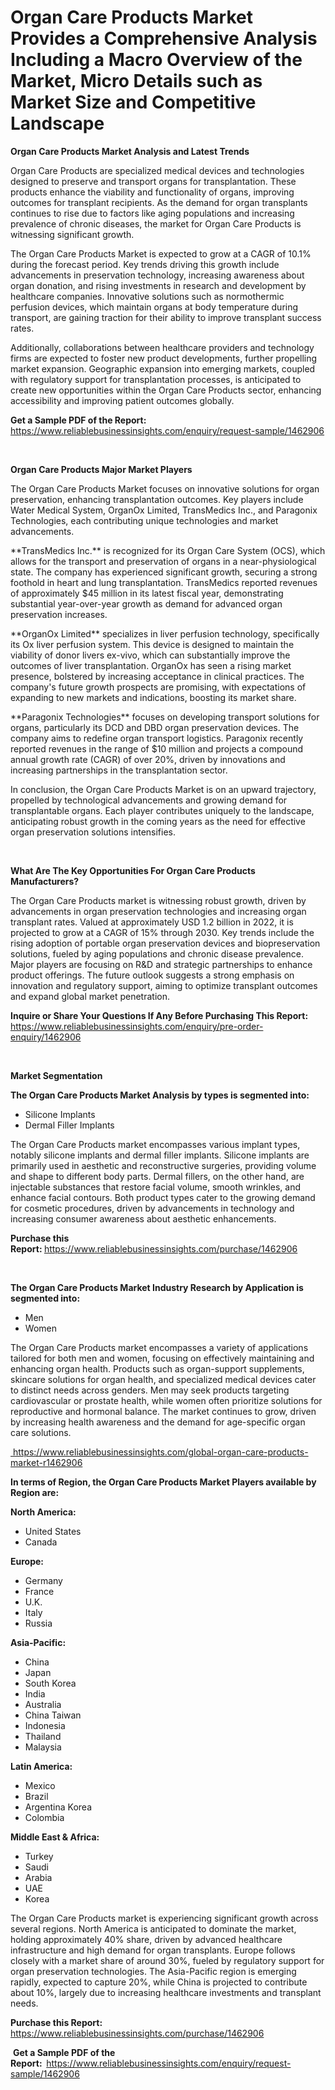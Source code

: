 <p><h1>Organ Care Products Market Provides a Comprehensive Analysis Including a Macro Overview of the Market, Micro Details such as Market Size and Competitive Landscape</h1></p><p><strong>Organ Care Products Market Analysis and Latest Trends</strong></p>
<p><p>Organ Care Products are specialized medical devices and technologies designed to preserve and transport organs for transplantation. These products enhance the viability and functionality of organs, improving outcomes for transplant recipients. As the demand for organ transplants continues to rise due to factors like aging populations and increasing prevalence of chronic diseases, the market for Organ Care Products is witnessing significant growth.</p><p>The Organ Care Products Market is expected to grow at a CAGR of 10.1% during the forecast period. Key trends driving this growth include advancements in preservation technology, increasing awareness about organ donation, and rising investments in research and development by healthcare companies. Innovative solutions such as normothermic perfusion devices, which maintain organs at body temperature during transport, are gaining traction for their ability to improve transplant success rates.</p><p>Additionally, collaborations between healthcare providers and technology firms are expected to foster new product developments, further propelling market expansion. Geographic expansion into emerging markets, coupled with regulatory support for transplantation processes, is anticipated to create new opportunities within the Organ Care Products sector, enhancing accessibility and improving patient outcomes globally.</p></p>
<p><strong>Get a Sample PDF of the Report:&nbsp;</strong> <a href="https://www.reliablebusinessinsights.com/enquiry/request-sample/1462906?utm_campaign=3347&utm_medium=2&utm_source=Github&utm_content=ia&utm_term=13042025&utm_id=organ-care-products">https://www.reliablebusinessinsights.com/enquiry/request-sample/1462906</a></p>
<p>&nbsp;</p>
<p><strong>Organ Care Products Major Market Players</strong></p>
<p><p>The Organ Care Products Market focuses on innovative solutions for organ preservation, enhancing transplantation outcomes. Key players include Water Medical System, OrganOx Limited, TransMedics Inc., and Paragonix Technologies, each contributing unique technologies and market advancements.</p><p>**TransMedics Inc.** is recognized for its Organ Care System (OCS), which allows for the transport and preservation of organs in a near-physiological state. The company has experienced significant growth, securing a strong foothold in heart and lung transplantation. TransMedics reported revenues of approximately $45 million in its latest fiscal year, demonstrating substantial year-over-year growth as demand for advanced organ preservation increases.</p><p>**OrganOx Limited** specializes in liver perfusion technology, specifically its Ox liver perfusion system. This device is designed to maintain the viability of donor livers ex-vivo, which can substantially improve the outcomes of liver transplantation. OrganOx has seen a rising market presence, bolstered by increasing acceptance in clinical practices. The company's future growth prospects are promising, with expectations of expanding to new markets and indications, boosting its market share.</p><p>**Paragonix Technologies** focuses on developing transport solutions for organs, particularly its DCD and DBD organ preservation devices. The company aims to redefine organ transport logistics. Paragonix recently reported revenues in the range of $10 million and projects a compound annual growth rate (CAGR) of over 20%, driven by innovations and increasing partnerships in the transplantation sector.</p><p>In conclusion, the Organ Care Products Market is on an upward trajectory, propelled by technological advancements and growing demand for transplantable organs. Each player contributes uniquely to the landscape, anticipating robust growth in the coming years as the need for effective organ preservation solutions intensifies.</p></p>
<p>&nbsp;</p>
<p><strong>What Are The Key Opportunities For Organ Care Products Manufacturers?</strong></p>
<p><p>The Organ Care Products market is witnessing robust growth, driven by advancements in organ preservation technologies and increasing organ transplant rates. Valued at approximately USD 1.2 billion in 2022, it is projected to grow at a CAGR of 15% through 2030. Key trends include the rising adoption of portable organ preservation devices and biopreservation solutions, fueled by aging populations and chronic disease prevalence. Major players are focusing on R&D and strategic partnerships to enhance product offerings. The future outlook suggests a strong emphasis on innovation and regulatory support, aiming to optimize transplant outcomes and expand global market penetration.</p></p>
<p><strong>Inquire or Share Your Questions If Any Before Purchasing This Report:</strong> <a href="https://www.reliablebusinessinsights.com/enquiry/pre-order-enquiry/1462906?utm_campaign=3347&utm_medium=2&utm_source=Github&utm_content=ia&utm_term=13042025&utm_id=organ-care-products">https://www.reliablebusinessinsights.com/enquiry/pre-order-enquiry/1462906</a></p>
<p>&nbsp;</p>
<p><strong>Market Segmentation</strong></p>
<p><strong>The Organ Care Products Market Analysis by types is segmented into:</strong></p>
<p><ul><li>Silicone Implants</li><li>Dermal Filler Implants</li></ul></p>
<p><p>The Organ Care Products market encompasses various implant types, notably silicone implants and dermal filler implants. Silicone implants are primarily used in aesthetic and reconstructive surgeries, providing volume and shape to different body parts. Dermal fillers, on the other hand, are injectable substances that restore facial volume, smooth wrinkles, and enhance facial contours. Both product types cater to the growing demand for cosmetic procedures, driven by advancements in technology and increasing consumer awareness about aesthetic enhancements.</p></p>
<p><strong>Purchase this Report:&nbsp;</strong><a href="https://www.reliablebusinessinsights.com/purchase/1462906?utm_campaign=3347&utm_medium=2&utm_source=Github&utm_content=ia&utm_term=13042025&utm_id=organ-care-products">https://www.reliablebusinessinsights.com/purchase/1462906</a></p>
<p>&nbsp;</p>
<p><strong>The Organ Care Products Market Industry Research by Application is segmented into:</strong></p>
<p><ul><li>Men</li><li>Women</li></ul></p>
<p><p>The Organ Care Products market encompasses a variety of applications tailored for both men and women, focusing on effectively maintaining and enhancing organ health. Products such as organ-support supplements, skincare solutions for organ health, and specialized medical devices cater to distinct needs across genders. Men may seek products targeting cardiovascular or prostate health, while women often prioritize solutions for reproductive and hormonal balance. The market continues to grow, driven by increasing health awareness and the demand for age-specific organ care solutions.</p></p>
<p><a href="https://www.reliablebusinessinsights.com/global-organ-care-products-market-r1462906?utm_campaign=3347&utm_medium=2&utm_source=Github&utm_content=ia&utm_term=13042025&utm_id=organ-care-products">&nbsp;https://www.reliablebusinessinsights.com/global-organ-care-products-market-r1462906</a></p>
<p><strong>In terms of Region, the Organ Care Products Market Players available by Region are:</strong></p>
<p>
    <p> <strong> North America: </strong>
        <ul>
            <li>United States</li>
            <li>Canada</li>
        </ul>
        </p> 
    <p> <strong> Europe: </strong>
        <ul>
            <li>Germany</li>
            <li>France</li>
            <li>U.K.</li>
            <li>Italy</li>
            <li>Russia</li>
        </ul>
        </p> 
    <p> <strong> Asia-Pacific: </strong>
        <ul>
            <li>China</li>
            <li>Japan</li>
            <li>South Korea</li>
            <li>India</li>
            <li>Australia</li>
            <li>China Taiwan</li>
            <li>Indonesia</li>
            <li>Thailand</li>
            <li>Malaysia</li>
        </ul>
        </p> 
    <p> <strong> Latin America: </strong>
        <ul>
            <li>Mexico</li>
            <li>Brazil</li>
            <li>Argentina Korea</li>
            <li>Colombia</li>
        </ul>
        </p> 
    <p> <strong> Middle East & Africa: </strong>
        <ul>
            <li>Turkey</li>
            <li>Saudi</li>
            <li>Arabia</li>
            <li>UAE</li>
            <li>Korea</li>
        </ul>
    </p>
    </p>
<p><p>The Organ Care Products market is experiencing significant growth across several regions. North America is anticipated to dominate the market, holding approximately 40% share, driven by advanced healthcare infrastructure and high demand for organ transplants. Europe follows closely with a market share of around 30%, fueled by regulatory support for organ preservation technologies. The Asia-Pacific region is emerging rapidly, expected to capture 20%, while China is projected to contribute about 10%, largely due to increasing healthcare investments and transplant needs.</p></p>
<p><strong>Purchase this Report: </strong><a href="https://www.reliablebusinessinsights.com/purchase/1462906?utm_campaign=3347&utm_medium=2&utm_source=Github&utm_content=ia&utm_term=13042025&utm_id=organ-care-products">https://www.reliablebusinessinsights.com/purchase/1462906</a></p>
<p>&nbsp;<strong>Get a Sample PDF of the Report:&nbsp;&nbsp;</strong><a href="https://www.reliablebusinessinsights.com/enquiry/request-sample/1462906?utm_campaign=3347&utm_medium=2&utm_source=Github&utm_content=ia&utm_term=13042025&utm_id=organ-care-products">https://www.reliablebusinessinsights.com/enquiry/request-sample/1462906</a></p>
<p><strong></strong></p>
<p><p></p><p></p><p></p></p>